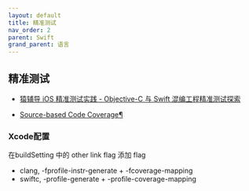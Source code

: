 ```yaml
---
layout: default
title: 精准测试
nav_order: 2
parent: Swift
grand_parent: 语言
---
```


## 精准测试

- [猿辅导 iOS 精准测试实践 - Objective-C 与 Swift 混编工程精准测试探索](https://mp.weixin.qq.com/s/14hmLWNXAh1FKZT5NI5QsQ)

- [Source-based Code Coverage¶](https://clang.llvm.org/docs/SourceBasedCodeCoverage.html)


### Xcode配置

在buildSetting 中的 other link flag 添加 flag
- clang, -fprofile-instr-generate + -fcoverage-mapping
- swiftc, -profile-generate + -profile-coverage-mapping